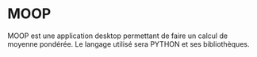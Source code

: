 # MOOP
MOOP est une application desktop permettant de faire un calcul de moyenne pondérée. Le langage utilisé sera PYTHON et ses bibliothèques.
